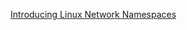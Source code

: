 [Introducing Linux Network Namespaces](https://blog.scottlowe.org/2013/09/04/introducing-linux-network-namespaces/)